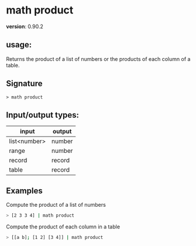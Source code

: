 # math product

**version**: 0.90.2

## **usage**:

Returns the product of a list of numbers or the products of each column of a table.

## Signature

`> math product `

## Input/output types:

| input          | output |
| -------------- | ------ |
| list\<number\> | number |
| range          | number |
| record         | record |
| table          | record |

## Examples

Compute the product of a list of numbers

```bash
> [2 3 3 4] | math product
```

Compute the product of each column in a table

```bash
> [[a b]; [1 2] [3 4]] | math product
```
